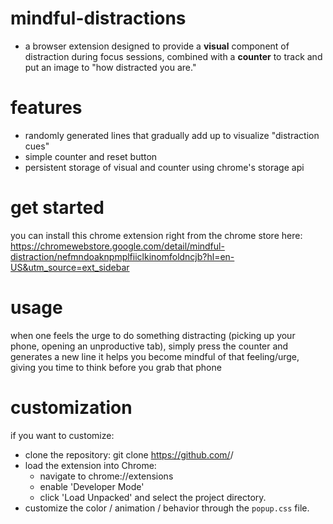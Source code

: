 # mindful-distractions
* a browser extension designed to provide a **visual** component of distraction during focus sessions, combined with a **counter** to track and put an image to "how distracted you are."
# features
* randomly generated lines that gradually add up to visualize "distraction cues"
* simple counter and reset button
* persistent storage of visual and counter using chrome's storage api
# get started
you can install this chrome extension right from the chrome store here:
https://chromewebstore.google.com/detail/mindful-distraction/nefmndoaknpmplfiiclkinomfoldncjb?hl=en-US&utm_source=ext_sidebar
# usage
when one feels the urge to do something distracting (picking up your phone, opening an unproductive tab), simply press the counter and generates a new line
it helps you become mindful of that feeling/urge, giving you time to think before you grab that phone
# customization
if you want to customize:
* clone the repository: git clone https://github.com/<nclan1>/<mindful-distractions>
* load the extension into Chrome:
  * navigate to chrome://extensions
  * enable 'Developer Mode'
  * click 'Load Unpacked' and select the project directory.
* customize the color / animation / behavior through the `popup.css` file. 
